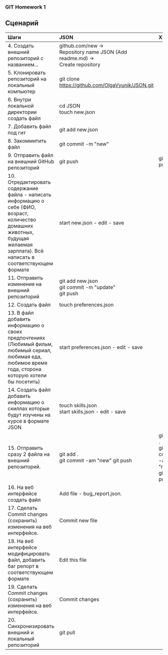 ### GIT Homework 1   
## Сценарий   
 |Шаги|JSON|XML|TXT|
 |:--|:--|:--|:--|
 |4. Создать внешний репозиторий c названием... |github.com/new -> <br/> Repository name JSON (Add readme.md) -> <br/> Create repository|||
 |5. Клонировать репозиторий на локальный компьютер|git clone https://github.com/OlgaVyunik/JSON.git |||
 |6. Внутри локальной директории создать файл | cd JSON <br/>  touch new.json |||
 |7. Добавить файл под гит | git add new.json |||
 |8. Закоммитить файл |git commit -m "new"|||
 |9. Отправить файл на внешний GitHub репозиторий |git push|git push|git push|
 |10. Отредактировать содержание файла - написать информацию о себе (ФИО, возраст, количество домашних животных, будущая желаемая зарплата). Всё написать в соответствующем формате| start new.json - edit - save|||
 |11. Отправить изменения на внешний репозиторий |git add new.json  <br/>  git commit -m "update" <br/>  git push |||
 |12. Создать файл | touch preferences.json |||
 |13. В файл добавить информацию о своих предпочтениях (Любимый фильм, любимый сериал, любимая еда, любимое время года, сторона которую хотели бы посетить) | start preferences.json - edit - save |||
 |14. Создать файл добавить информацию о скиллах которые будут изучены на курсе в формате JSON | touch skills.json  <br/>   start skills.json - edit - save |||
 |15. Отправить сразу 2 файла на внешний репозиторий. | git add . <br/>   git commit -am "new"  git push|git add .  <br/>  git commit -am "new" <br/> git push|git add .    git commit -am "new"  git push|
 |16. На веб интерфейсе создать файл | Add file - bug_report.json.|||
 |17. Сделать Commit changes (сохранить) изменения на веб интерфейсе.|Commit new file|||
 |18. На веб интерфейсе модифицировать файл, добавить баг репорт в соответствующем формате |Edit this file|||
 |19. Сделать Commit changes (сохранить) изменения на веб интерфейсе.|Commit changes|||
 |20. Синхронизировать внешний и локальный репозиторий |git pull|||
